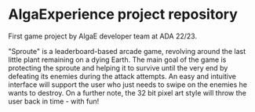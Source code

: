 # AlgaExperience project repository 
First game project by AlgaE developer team at ADA 22/23.

"Sproute" is a leaderboard-based arcade game, revolving around the last little plant remaining on a dying Earth.
The main goal of the game is protecting the sproute and helping it to survive until the very end by defeating its enemies during the attack attempts.
An easy and intuitive interface will support the user who just needs to swipe on the enemies he wants to destroy.
On a further note, the 32 bit pixel art style will throw the user back in time - with fun!
